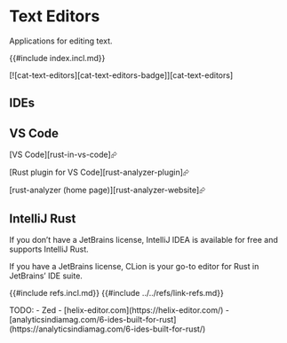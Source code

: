 # Text Editors

Applications for editing text.

{{#include index.incl.md}}

[![cat-text-editors][cat-text-editors-badge]][cat-text-editors]

## IDEs

## VS Code

[VS Code][rust-in-vs-code]⮳

[Rust plugin for VS Code][rust-analyzer-plugin]⮳

[rust-analyzer (home page)][rust-analyzer-website]⮳

## IntelliJ Rust

If you don’t have a JetBrains license, IntelliJ IDEA is available for free and supports IntelliJ Rust.

If you have a JetBrains license, CLion is your go-to editor for Rust in JetBrains’ IDE suite.

{{#include refs.incl.md}}
{{#include ../../refs/link-refs.md}}
<div class="hidden">
TODO:
- Zed
- [helix-editor.com](https://helix-editor.com/)
- [analyticsindiamag.com/6-ides-built-for-rust](https://analyticsindiamag.com/6-ides-built-for-rust/)

</div>
